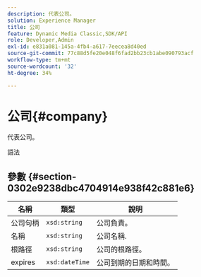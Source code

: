 ```yaml
---
description: 代表公司。
solution: Experience Manager
title: 公司
feature: Dynamic Media Classic,SDK/API
role: Developer,Admin
exl-id: e831a081-145a-4fb4-a617-7eecea8d40ed
source-git-commit: 77c88d5fe20e048f6fad2bb23cb1abe090793acf
workflow-type: tm+mt
source-wordcount: '32'
ht-degree: 34%

---
```


# 公司{#company}

代表公司。

語法

## 參數 {#section-0302e9238dbc4704914e938f42c881e6}

| 名稱 | 類型 | 說明 |
|---|---|---|
| 公司句柄 | `xsd:string` | 公司負責。 |
| 名稱 | `xsd:string` | 公司名稱. |
| 根路徑 | `xsd:string` | 公司的根路徑。 |
| expires | `xsd:dateTime` | 公司到期的日期和時間。 |
